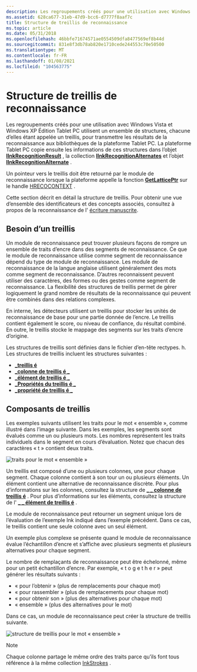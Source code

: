 ```yaml
---
description: Les regroupements créés pour une utilisation avec Windows Vista et Windows XP Édition Tablet PC utilisent un ensemble de structures, chacune d’elles étant appelée un treillis, pour transmettre les résultats de la reconnaissance aux bibliothèques de la plateforme Tablet PC.
ms.assetid: 628ca677-31eb-47d9-bcc6-d7777f8aaf7c
title: Structure de treillis de reconnaissance
ms.topic: article
ms.date: 05/31/2018
ms.openlocfilehash: 46bbfe71674571ae0554509dfa8477569ef8b44d
ms.sourcegitcommit: 831e8f3db78ab820e1710cede244553c70e50500
ms.translationtype: MT
ms.contentlocale: fr-FR
ms.lasthandoff: 01/08/2021
ms.locfileid: "104563775"
---
```

# <a name="recognizer-lattice-structure"></a>Structure de treillis de reconnaissance

Les regroupements créés pour une utilisation avec Windows Vista et Windows XP Édition Tablet PC utilisent un ensemble de structures, chacune d’elles étant appelée un treillis, pour transmettre les résultats de la reconnaissance aux bibliothèques de la plateforme Tablet PC. La plateforme Tablet PC copie ensuite les informations de ces structures dans l’objet [**IInkRecognitionResult**](/windows/desktop/api/msinkaut/nn-msinkaut-iinkrecognitionresult) , la collection [**IInkRecognitionAlternates**](/windows/desktop/api/msinkaut/nn-msinkaut-iinkrecognitionalternates) et l’objet [**IInkRecognitionAlternate**](/windows/desktop/api/msinkaut/nn-msinkaut-iinkrecognitionalternate) .

Un pointeur vers le treillis doit être retourné par le module de reconnaissance lorsque la plateforme appelle la fonction [**GetLatticePtr**](/windows/desktop/api/recapis/nf-recapis-getlatticeptr) sur le handle [HRECOCONTEXT](hrecocontext-handle.md) .

Cette section décrit en détail la structure de treillis. Pour obtenir une vue d’ensemble des identificateurs et des concepts associés, consultez à propos de la reconnaissance de l' [écriture manuscrite](about-handwriting-recognition.md).

## <a name="the-need-for-a-lattice"></a>Besoin d’un treillis

Un module de reconnaissance peut trouver plusieurs façons de rompre un ensemble de traits d’encre dans des segments de reconnaissance. Ce que le module de reconnaissance utilise comme segment de reconnaissance dépend du type de module de reconnaissance. Les module de reconnaissance de la langue anglaise utilisent généralement des mots comme segment de reconnaissance. D’autres reconnaissent peuvent utiliser des caractères, des formes ou des gestes comme segment de reconnaissance. La flexibilité des structures de treillis permet de gérer logiquement le grand nombre de résultats de la reconnaissance qui peuvent être combinés dans des relations complexes.

En interne, les détecteurs utilisent un treillis pour stocker les unités de reconnaissance de base pour une partie donnée de l’encre. Le treillis contient également le score, ou niveau de confiance, du résultat combiné. En outre, le treillis stocke le mappage des segments sur les traits d’encre d’origine.

Les structures de treillis sont définies dans le fichier d’en-tête rectypes. h. Les structures de treillis incluent les structures suivantes :

-   [**\_treillis é**](/windows/win32/api/rectypes/ns-rectypes-reco_lattice)
-   [**\_colonne de treillis é \_**](/windows/win32/api/rectypes/ns-rectypes-reco_lattice_column)
-   [**\_élément de treillis é \_**](/windows/win32/api/rectypes/ns-rectypes-reco_lattice_element)
-   [**\_Propriétés du treillis é \_**](/windows/win32/api/rectypes/ns-rectypes-reco_lattice_properties)
-   [**\_propriété de treillis é \_**](/windows/win32/api/rectypes/ns-rectypes-reco_lattice_property)

## <a name="lattice-components"></a>Composants de treillis

Les exemples suivants utilisent les traits pour le mot « ensemble », comme illustré dans l’image suivante. Dans les exemples, les segments sont évalués comme un ou plusieurs mots. Les nombres représentent les traits individuels dans le segment en cours d’évaluation. Notez que chacun des caractères « t » contient deux traits.

![traits pour le mot « ensemble »](images/1d5fa9fb-6c38-49b8-8caa-2b6dcc1d5dec.gif)

Un treillis est composé d’une ou plusieurs colonnes, une pour chaque segment. Chaque colonne contient à son tour un ou plusieurs éléments. Un élément contient une alternative de reconnaissance discrète. Pour plus d’informations sur les colonnes, consultez la structure de [**\_ \_ colonne de treillis é**](/windows/win32/api/rectypes/ns-rectypes-reco_lattice_column) . Pour plus d’informations sur les éléments, consultez la structure de l' [**\_ \_ élément de treillis é**](/windows/win32/api/rectypes/ns-rectypes-reco_lattice_element) .

Le module de reconnaissance peut retourner un segment unique lors de l’évaluation de l’exemple Ink indiqué dans l’exemple précédent. Dans ce cas, le treillis contient une seule colonne avec un seul élément.

Un exemple plus complexe se présente quand le module de reconnaissance évalue l’échantillon d’encre et s’affiche avec plusieurs segments et plusieurs alternatives pour chaque segment.

Le nombre de remplaçants de reconnaissance peut être échelonné, même pour un petit échantillon d’encre. Par exemple, « t o g e t h e r » peut générer les résultats suivants :

-   « pour l’obtenir » (plus de remplacements pour chaque mot)
-   « pour rassembler » (plus de remplacements pour chaque mot)
-   « pour obtenir son » (plus des alternatives pour chaque mot)
-   « ensemble » (plus des alternatives pour le mot)

Dans ce cas, un module de reconnaissance peut créer la structure de treillis suivante.

![structure de treillis pour le mot « ensemble »](images/2496c3dd-8b08-4f86-9fe3-f118be49a8c8.gif)

> [!Note]  
> Chaque colonne partage le même ordre des traits parce qu’ils font tous référence à la même collection [InkStrokes](/previous-versions/windows/desktop/legacy/ms703293(v=vs.85)) .

 

 

 
